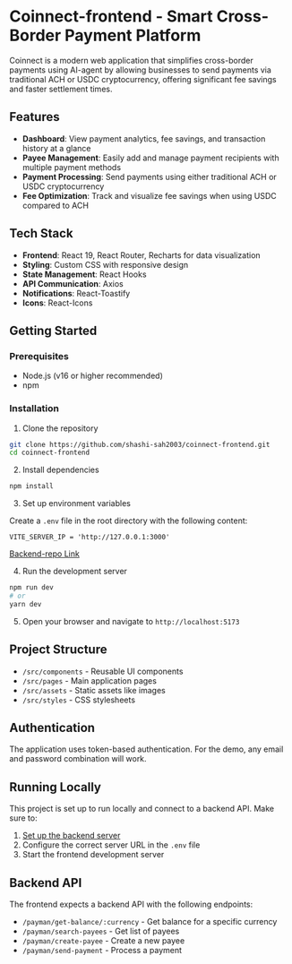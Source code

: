 # Coinnect-frontend - Smart Cross-Border Payment Platform

Coinnect is a modern web application that simplifies cross-border payments using AI-agent by allowing businesses to send payments via traditional ACH or USDC cryptocurrency, offering significant fee savings and faster settlement times.

## Features

- **Dashboard**: View payment analytics, fee savings, and transaction history at a glance
- **Payee Management**: Easily add and manage payment recipients with multiple payment methods
- **Payment Processing**: Send payments using either traditional ACH or USDC cryptocurrency
- **Fee Optimization**: Track and visualize fee savings when using USDC compared to ACH

## Tech Stack

- **Frontend**: React 19, React Router, Recharts for data visualization
- **Styling**: Custom CSS with responsive design
- **State Management**: React Hooks
- **API Communication**: Axios
- **Notifications**: React-Toastify
- **Icons**: React-Icons

## Getting Started

### Prerequisites

- Node.js (v16 or higher recommended)
- npm

### Installation

1. Clone the repository
```bash
git clone https://github.com/shashi-sah2003/coinnect-frontend.git
cd coinnect-frontend
```

2. Install dependencies
```bash
npm install
```

3. Set up environment variables
   
Create a `.env` file in the root directory with the following content:
```
VITE_SERVER_IP = 'http://127.0.0.1:3000'
```
[Backend-repo Link](https://github.com/shashi-sah2003/Coinnect-backend)

4. Run the development server
```bash
npm run dev
# or
yarn dev
```

5. Open your browser and navigate to `http://localhost:5173`


## Project Structure

- `/src/components` - Reusable UI components
- `/src/pages` - Main application pages
- `/src/assets` - Static assets like images
- `/src/styles` - CSS stylesheets

## Authentication

The application uses token-based authentication. For the demo, any email and password combination will work.

## Running Locally

This project is set up to run locally and connect to a backend API. Make sure to:

1. [Set up the backend server](https://github.com/shashi-sah2003/Coinnect-backend)
2. Configure the correct server URL in the `.env` file
3. Start the frontend development server

## Backend API

The frontend expects a backend API with the following endpoints:
- `/payman/get-balance/:currency` - Get balance for a specific currency
- `/payman/search-payees` - Get list of payees
- `/payman/create-payee` - Create a new payee
- `/payman/send-payment` - Process a payment

